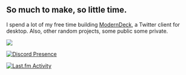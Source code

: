 ## So much to make, so little time.

I spend a lot of my free time building [ModernDeck](https://github.com/dangeredwolf/ModernDeck), a Twitter client for desktop. Also, other random projects, some public some private.

![](https://nocache.advaith.workers.dev/?url=https://visitor-badge.glitch.me/badge?page_id=dangeredwolf.dangeredwolf)

[![Discord Presence](https://lanyard.cnrad.dev/api/284144747860459532
                            )](https://discord.com/users/284144747860459532)
                            
[![Last.fm Activity](https://toru.kio.dev/api/v1/dangeredwolf/?theme=dark)](https://last.fm/user/dangeredwolf)
